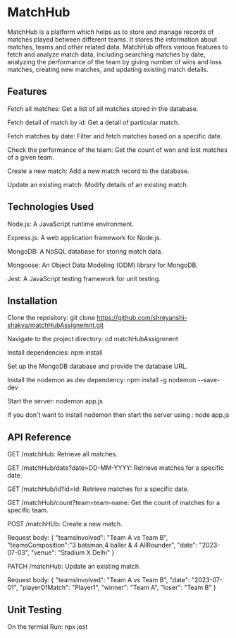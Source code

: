 

# MatchHub

MatchHub is a platform which helps us to store and manage records of matches played between different teams. It  stores the information about matches, teams and other related data. MatchHub offers various features to fetch and analyze match data, including searching matches by date, analyzing the performance of the team by giving number of wins and loss matches, creating new matches, and updating existing match details.

## Features

Fetch all matches: Get a list of all matches stored in the database.

Fetch detail of match by id: Get a detail of particular match.

Fetch matches by date: Filter and fetch matches based on a specific date.

Check the performance of the team: Get the count of won and lost matches of a given team.

Create a new match: Add a new match record to the database.

Update an existing match: Modify details of an existing match.


## Technologies Used

Node.js: A JavaScript runtime environment.

Express.js: A web application framework for Node.js.

MongoDB: A NoSQL database for storing match data.

Mongoose: An Object Data Modeling (ODM) library for MongoDB.

Jest: A JavaScript testing framework for unit testing.
## Installation

Clone the repository: git clone https://github.com/shreyanshi-shakya/matchHubAssignemnt.git

Navigate to the project directory: cd matchHubAssignment

Install dependencies: npm install

Set up the MongoDB database and provide the database URL.

Install the nodemon as dev dependency: npm install -g nodemon --save-dev   

Start the server: nodemon app.js   

If you don't want to install nodemon then start the server using : node app.js
## API Reference

GET /matchHub: Retrieve all matches.

GET /matchHub/date?date=DD-MM-YYYY: Retrieve matches for a specific date.

GET /matchHub/id?id=Id: Retrieve matches for a specific date.

GET /matchHub/count?team=team-name: Get the count of matches for a specific team.

POST /matchHUb: Create a new match.

Request body:
{
  "teamsInvolved": "Team A vs Team B",
  "teamsComposition":"3 batsman,4 baller & 4 AllRounder",
  "date": "2023-07-03",
  "venue": "Stadium X Delhi"
}


PATCH /matchHub: Update an existing match.

Request body:
{
  "teamsInvolved": "Team A vs Team B",
  "date": "2023-07-01",
  "playerOfMatch": "Player1",
  "winner": "Team A",
  "loser": "Team B"
}

## Unit Testing

On the termial Run: npx jest